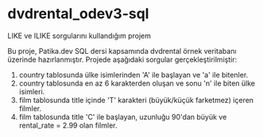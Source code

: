 # dvdrental_odev3-sql
LIKE ve ILIKE sorgularını kullandığım projem

Bu proje, Patika.dev SQL dersi kapsamında dvdrental örnek veritabanı üzerinde hazırlanmıştır. 
Projede aşağıdaki sorgular gerçekleştirilmiştir:

1. country tablosunda ülke isimlerinden 'A' ile başlayan ve 'a' ile bitenler.
2. country tablosunda en az 6 karakterden oluşan ve sonu 'n' ile biten ülke isimleri.
3. film tablosunda title içinde 'T' karakteri (büyük/küçük farketmez) içeren filmler.
4. film tablosunda title 'C' ile başlayan, uzunluğu 90'dan büyük ve rental_rate = 2.99 olan filmler.


